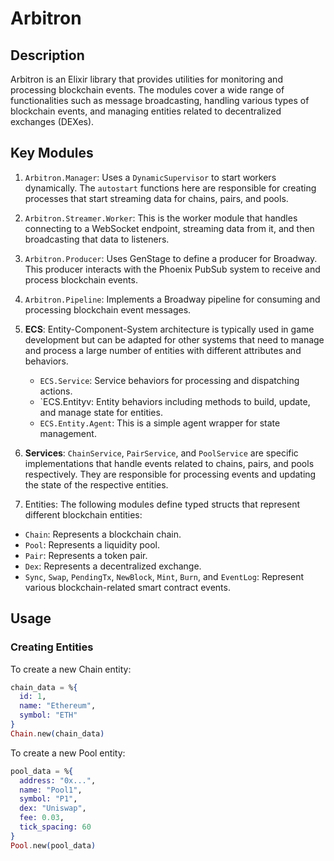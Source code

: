# Arbitron

## Description

Arbitron is an Elixir library that provides utilities for monitoring and processing blockchain events. The modules cover a wide range of functionalities such as message broadcasting, handling various types of blockchain events, and managing entities related to decentralized exchanges (DEXes).

## Key Modules

1. `Arbitron.Manager`: Uses a `DynamicSupervisor` to start workers dynamically. The `autostart` functions here are responsible for creating processes that start streaming data for chains, pairs, and pools.

2. `Arbitron.Streamer.Worker`: This is the worker module that handles connecting to a WebSocket endpoint, streaming data from it, and then broadcasting that data to listeners.

3. `Arbitron.Producer`: Uses GenStage to define a producer for Broadway. This producer interacts with the Phoenix PubSub system to receive and process blockchain events.
4. `Arbitron.Pipeline`: Implements a Broadway pipeline for consuming and processing blockchain event messages.

5. **ECS**: Entity-Component-System architecture is typically used in game development but can be adapted for other systems that need to manage and process a large number of entities with different attributes and behaviors.
   - `ECS.Service`: Service behaviors for processing and dispatching actions.
   - `ECS.Entityv: Entity behaviors including methods to build, update, and manage state for entities.
   - `ECS.Entity.Agent`: This is a simple agent wrapper for state management.

6. **Services**: `ChainService`, `PairService`, and `PoolService` are specific implementations that handle events related to chains, pairs, and pools respectively. They are responsible for processing events and updating the state of the respective entities.

7. Entities: The following modules define typed structs that represent different blockchain entities:
- `Chain`: Represents a blockchain chain.
- `Pool`: Represents a liquidity pool.
- `Pair`: Represents a token pair.
- `Dex`: Represents a decentralized exchange.
- `Sync`, `Swap`, `PendingTx`, `NewBlock`, `Mint`, `Burn`, and `EventLog`: Represent various blockchain-related smart contract events.
   
## Usage

### Creating Entities

To create a new Chain entity:
```elixir
chain_data = %{
  id: 1,
  name: "Ethereum",
  symbol: "ETH"
}
Chain.new(chain_data)
```

To create a new Pool entity:
```elixir
pool_data = %{
  address: "0x...",
  name: "Pool1",
  symbol: "P1",
  dex: "Uniswap",
  fee: 0.03,
  tick_spacing: 60
}
Pool.new(pool_data)
```

